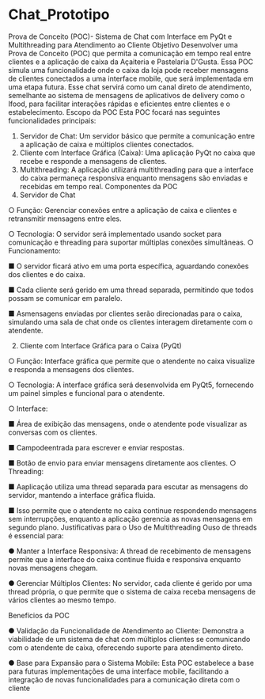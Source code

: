# Chat_Prototipo

 Prova de Conceito (POC)- Sistema de Chat com
 Interface em PyQt e Multithreading para Atendimento
 ao Cliente
 Objetivo
 Desenvolver uma Prova de Conceito (POC) que permita a comunicação em tempo real
 entre clientes e a aplicação de caixa da Açaiteria e Pastelaria D'Gusta. Essa POC simula
 uma funcionalidade onde o caixa da loja pode receber mensagens de clientes conectados a
 uma interface mobile, que será implementada em uma etapa futura. Esse chat servirá como
 um canal direto de atendimento, semelhante ao sistema de mensagens de aplicativos de
 delivery como o Ifood, para facilitar interações rápidas e eficientes entre clientes e o
 estabelecimento.
 Escopo da POC
 Esta POC focará nas seguintes funcionalidades principais:
 1. Servidor de Chat: Um servidor básico que permite a comunicação entre a aplicação
 de caixa e múltiplos clientes conectados.
 2. Cliente com Interface Gráfica (Caixa): Uma aplicação PyQt no caixa que recebe e
 responde a mensagens de clientes.
 3. Multithreading: A aplicação utilizará multithreading para que a interface do caixa
 permaneça responsiva enquanto mensagens são enviadas e recebidas em tempo
 real.
 Componentes da POC
 1. Servidor de Chat
 
 ○ Função: Gerenciar conexões entre a aplicação de caixa e clientes e
 retransmitir mensagens entre eles.
 
 ○ Tecnologia: O servidor será implementado usando socket para
 comunicação e threading para suportar múltiplas conexões simultâneas.
 ○ Funcionamento:
 
 ■ O servidor ficará ativo em uma porta específica, aguardando
 conexões dos clientes e do caixa.
 
 ■ Cada cliente será gerido em uma thread separada, permitindo que
 todos possam se comunicar em paralelo.
 
 ■ Asmensagens enviadas por clientes serão direcionadas para o caixa,
 simulando uma sala de chat onde os clientes interagem diretamente
 com o atendente.

2. Cliente com Interface Gráfica para o Caixa (PyQt)
 
 ○ Função: Interface gráfica que permite que o atendente no caixa visualize e
 responda a mensagens dos clientes.
 
 ○ Tecnologia: A interface gráfica será desenvolvida em PyQt5, fornecendo um
 painel simples e funcional para o atendente.
 
 ○ Interface:
 
 ■ Área de exibição das mensagens, onde o atendente pode visualizar
 as conversas com os clientes.
 
 ■ Campodeentrada para escrever e enviar respostas.
 
 ■ Botão de envio para enviar mensagens diretamente aos clientes.
 ○ Threading:
 
 ■ Aaplicação utiliza uma thread separada para escutar as mensagens
 do servidor, mantendo a interface gráfica fluida.
 
 ■ Isso permite que o atendente no caixa continue respondendo
 mensagens sem interrupções, enquanto a aplicação gerencia as
 novas mensagens em segundo plano.
 Justificativas para o Uso de Multithreading
 Ouso de threads é essencial para:
 
 ● Manter a Interface Responsiva: A thread de recebimento de mensagens permite
 que a interface do caixa continue fluida e responsiva enquanto novas mensagens
 chegam.
 
 ● Gerenciar Múltiplos Clientes: No servidor, cada cliente é gerido por uma thread
 própria, o que permite que o sistema de caixa receba mensagens de vários clientes
 ao mesmo tempo.
 
 Benefícios da POC
 
 ● Validação da Funcionalidade de Atendimento ao Cliente: Demonstra a
 viabilidade de um sistema de chat com múltiplos clientes se comunicando com o
 atendente de caixa, oferecendo suporte para atendimento direto.
 
 ● Base para Expansão para o Sistema Mobile: Esta POC estabelece a base para
 futuras implementações de uma interface mobile, facilitando a integração de novas
 funcionalidades para a comunicação direta com o cliente
